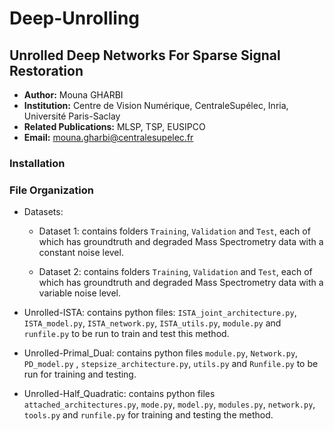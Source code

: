 # Deep-Unrolling
## Unrolled Deep Networks For Sparse Signal Restoration

*  **Author:** Mouna GHARBI
*  **Institution:** Centre de Vision Numérique, CentraleSupélec, Inria, Université Paris-Saclay
*  **Related Publications:** MLSP, TSP, EUSIPCO
*  **Email:** mouna.gharbi@centralesupelec.fr

### Installation

### File Organization

* Datasets:
  - Dataset 1: contains folders `Training`, `Validation` and `Test`, each of which has groundtruth and degraded Mass Spectrometry data with a constant noise level.
  
  - Dataset 2: contains folders `Training`, `Validation` and `Test`, each of which has groundtruth and degraded Mass Spectrometry data with a variable noise level.
    
* Unrolled-ISTA: contains python files: `ISTA_joint_architecture.py`, `ISTA_model.py`, `ISTA_network.py`, `ISTA_utils.py`, `module.py` and `runfile.py` to be run to train and test this method.
* Unrolled-Primal_Dual: contains python files `module.py`, `Network.py`, `PD_model.py` , `stepsize_architecture.py`, `utils.py` and `Runfile.py` to be run for training and testing.
* Unrolled-Half_Quadratic: contains python files `attached_architectures.py`, `mode.py`, `model.py`, `modules.py`, `network.py`, `tools.py` and `runfile.py` for training and testing the method.
    
